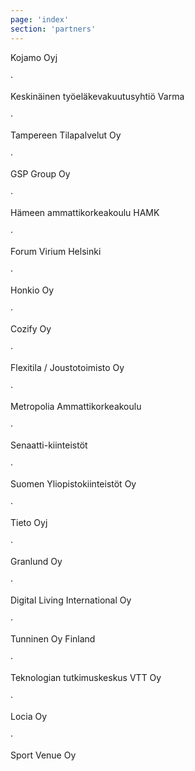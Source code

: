 ```yaml
---
page: 'index'
section: 'partners'
---
```

Kojamo Oyj

&middot;

Keskinäinen työeläkevakuutusyhtiö Varma

&middot;

Tampereen Tilapalvelut Oy

&middot;

GSP Group Oy

&middot;

Hämeen ammattikorkeakoulu HAMK

&middot;

Forum Virium Helsinki

&middot;

Honkio Oy

&middot;

Cozify Oy

&middot;

Flexitila / Joustotoimisto Oy

&middot;

Metropolia Ammattikorkeakoulu

&middot;

Senaatti-kiinteistöt

&middot;

Suomen Yliopistokiinteistöt Oy

&middot;

Tieto Oyj

&middot;

Granlund Oy

&middot;

Digital Living International Oy

&middot;

Tunninen Oy Finland

&middot;

Teknologian tutkimuskeskus VTT Oy

&middot;

Locia Oy

&middot;

Sport Venue Oy
